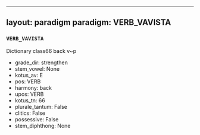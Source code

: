 
---
layout: paradigm
paradigm: VERB_VAVISTA
---
### ` VERB_VAVISTA `

Dictionary class66 back v~p
* grade_dir: strengthen
* stem_vowel: None
* kotus_av: E
* pos: VERB
* harmony: back
* upos: VERB
* kotus_tn: 66
* plurale_tantum: False
* clitics: False
* possessive: False
* stem_diphthong: None

